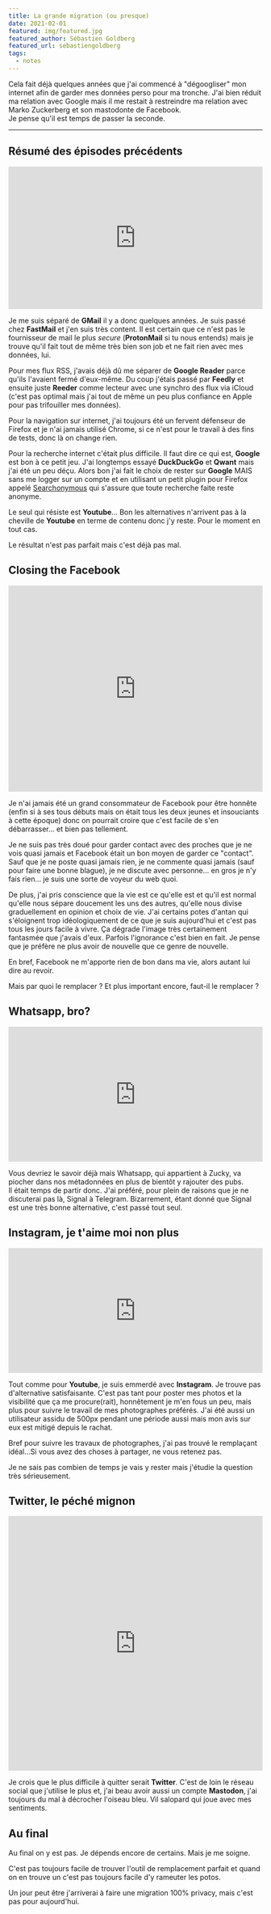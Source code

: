 ```yaml
---
title: La grande migration (ou presque)
date: 2021-02-01
featured: img/featured.jpg
featured_author: Sébastien Goldberg
featured_url: sebastiengoldberg
tags:
  - notes
---
```


Cela fait déjà quelques années que j'ai commencé à "dégoogliser" mon internet afin de garder mes données perso pour ma tronche. J'ai bien réduit ma relation avec Google mais il me restait à restreindre ma relation avec Marko Zuckerberg et son mastodonte de Facebook.  
Je pense qu'il est temps de passer la seconde.

---

## Résumé des épisodes précédents

<div style="width:100%;height:0;padding-bottom:56%;position:relative;"><iframe src="https://giphy.com/embed/tQcCMlkyvRL0TsPOdt" width="100%" height="100%" style="position:absolute" frameBorder="0" class="giphy-embed" allowFullScreen></iframe></div>

Je me suis séparé de **GMail** il y a donc quelques années. Je suis passé chez **FastMail** et j'en suis très content. Il est certain que ce n'est pas le fournisseur de mail le plus _secure_ (**ProtonMail** si tu nous entends) mais je trouve qu'il fait tout de même très bien son job et ne fait rien avec mes données, lui.

Pour mes flux RSS, j'avais déjà dû me séparer de **Google Reader** parce qu'ils l'avaient fermé d'eux-même. Du coup j'étais passé par **Feedly** et ensuite juste **Reeder** comme lecteur avec une synchro des flux via iCloud (c'est pas optimal mais j'ai tout de même un peu plus confiance en Apple pour pas trifouiller mes données).

Pour la navigation sur internet, j'ai toujours été un fervent défenseur de Firefox et je n'ai jamais utilisé Chrome, si ce n'est pour le travail à des fins de tests, donc là on change rien.

Pour la recherche internet c'était plus difficile. Il faut dire ce qui est, **Google** est bon à ce petit jeu. J'ai longtemps essayé **DuckDuckGo** et **Qwant** mais j'ai été un peu déçu. Alors bon j'ai fait le choix de rester sur **Google** MAIS sans me logger sur un compte et en utilisant un petit plugin pour Firefox appelé [Searchonymous](https://addons.mozilla.org/fr/firefox/addon/searchonymous/) qui s'assure que toute recherche faite reste anonyme.

Le seul qui résiste est **Youtube**… Bon les alternatives n'arrivent pas à la cheville de **Youtube** en terme de contenu donc j'y reste. Pour le moment en tout cas.

Le résultat n'est pas parfait mais c'est déjà pas mal.

## Closing the Facebook

<div style="width:100%;height:0;padding-bottom:81%;position:relative;"><iframe src="https://giphy.com/embed/3oz8xsNvoV8gmrBPPi" width="100%" height="100%" style="position:absolute" frameBorder="0" class="giphy-embed" allowFullScreen></iframe></div>

Je n'ai jamais été un grand consommateur de Facebook pour être honnête (enfin si à ses tous débuts mais on était tous les deux jeunes et insouciants à cette époque) donc on pourrait croire que c'est facile de s'en débarrasser… et bien pas tellement.

Je ne suis pas très doué pour garder contact avec des proches que je ne vois quasi jamais et Facebook était un bon moyen de garder ce "contact". Sauf que je ne poste quasi jamais rien, je ne commente quasi jamais (sauf pour faire une bonne blague), je ne discute avec personne… en gros je n'y fais rien… je suis une sorte de voyeur du web quoi.

De plus, j'ai pris conscience que la vie est ce qu'elle est et qu'il est normal qu'elle nous sépare doucement les uns des autres, qu'elle nous divise graduellement en opinion et choix de vie. J'ai certains potes d'antan qui s'éloignent trop idéologiquement de ce que je suis aujourd'hui et c'est pas tous les jours facile à vivre. Ça dégrade l'image très certainement fantasmée que j'avais d'eux. Parfois l'ignorance c'est bien en fait. Je pense que je préfère ne plus avoir de nouvelle que ce genre de nouvelle.

En bref, Facebook ne m'apporte rien de bon dans ma vie, alors autant lui dire au revoir.

Mais par quoi le remplacer ? Et plus important encore, faut-il le remplacer ?

## Whatsapp, bro?

<div style="width:100%;height:0;padding-bottom:53%;position:relative;"><iframe src="https://giphy.com/embed/kigKjAJryWTZK" width="100%" height="100%" style="position:absolute" frameBorder="0" class="giphy-embed" allowFullScreen></iframe></div>

Vous devriez le savoir déjà mais Whatsapp, qui appartient à Zucky, va piocher dans nos métadonnées en plus de bientôt y rajouter des pubs.  
Il était temps de partir donc. J'ai préféré, pour plein de raisons que je ne discuterai pas là, Signal à Telegram.
Bizarrement, étant donné que Signal est une très bonne alternative, c'est passé tout seul.

## Instagram, je t'aime moi non plus

<div style="width:100%;height:0;padding-bottom:49%;position:relative;"><iframe src="https://giphy.com/embed/mWO9gCz9v4Ak3cJJMO" width="100%" height="100%" style="position:absolute" frameBorder="0" class="giphy-embed" allowFullScreen></iframe></div>

Tout comme pour **Youtube**, je suis emmerdé avec **Instagram**. Je trouve pas d'alternative satisfaisante. C'est pas tant pour poster mes photos et la visibilité que ça me procure(rait), honnêtement je m'en fous un peu, mais plus pour suivre le travail de mes photographes préférés. J'ai été aussi un utilisateur assidu de 500px pendant une période aussi mais mon avis sur eux est mitigé depuis le rachat.

Bref pour suivre les travaux de photographes, j'ai pas trouvé le remplaçant idéal…Si vous avez des choses à partager, ne vous retenez pas.

Je ne sais pas combien de temps je vais y rester mais j'étudie la question très sérieusement.

## Twitter, le péché mignon

<div style="width:100%;height:0;padding-bottom:100%;position:relative;"><iframe src="https://giphy.com/embed/THrYOidLs0z9WCOvGi" width="100%" height="100%" style="position:absolute" frameBorder="0" class="giphy-embed" allowFullScreen></iframe></div>

Je crois que le plus difficile à quitter serait **Twitter**. C'est de loin le réseau social que j'utilise le plus et, j'ai beau avoir aussi un compte **Mastodon**, j'ai toujours du mal à décrocher l'oiseau bleu. Vil salopard qui joue avec mes sentiments.

## Au final

Au final on y est pas. Je dépends encore de certains. Mais je me soigne.

C'est pas toujours facile de trouver l'outil de remplacement parfait et quand on en trouve un c'est pas toujours facile d'y rameuter les potos.

Un jour peut être j'arriverai à faire une migration 100% privacy, mais c'est pas pour aujourd'hui.
